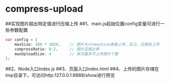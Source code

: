 # compress-upload
##实现图片超出特定值进行压缩上传
##1、main.js起始位置config变量可进行一些参数配置
```java  
var config = {
    maxSize: 100 * 1024,    // 图片大小<maxSize直接上传，反之，压缩后上传
    compressRatio: 0.2,     // 图片压缩比例
    maxUploadSize: 4        // 单次最多可上传图片个数
};
```
##2、Node入口index.js
##3、页面入口index.html
##4、上传的图片存储在tmp目录下，可访问http:127.0.0.1:8888/show进行预览
